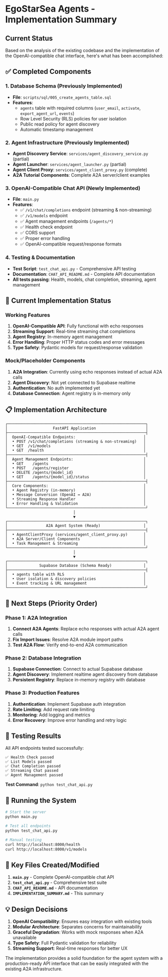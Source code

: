 # EgoStarSea Agents - Implementation Summary

## Current Status

Based on the analysis of the existing codebase and the implementation of the OpenAI-compatible chat interface, here's what has been accomplished:

## ✅ Completed Components

### 1. Database Schema (Previously Implemented)
- **File**: `scripts/sql/005_create_agents_table.sql`
- **Features**:
  - `agents` table with required columns (`user_email`, `activate`, `export_agent_url`, `events`)
  - Row Level Security (RLS) policies for user isolation
  - Public read policy for agent discovery
  - Automatic timestamp management

### 2. Agent Infrastructure (Previously Implemented)
- **Agent Discovery Service**: `services/agent_discovery_service.py` (partial)
- **Agent Launcher**: `services/agent_launcher.py` (partial)
- **Agent Client Proxy**: `services/agent_client_proxy.py` (complete)
- **A2A Tutorial Components**: Complete A2A server/client examples

### 3. OpenAI-Compatible Chat API (Newly Implemented)
- **File**: `main.py`
- **Features**:
  - ✅ `/v1/chat/completions` endpoint (streaming & non-streaming)
  - ✅ `/v1/models` endpoint
  - ✅ Agent management endpoints (`/agents/*`)
  - ✅ Health check endpoint
  - ✅ CORS support
  - ✅ Proper error handling
  - ✅ OpenAI-compatible request/response formats

### 4. Testing & Documentation
- **Test Script**: `test_chat_api.py` - Comprehensive API testing
- **Documentation**: `CHAT_API_README.md` - Complete API documentation
- **All tests passing**: Health, models, chat completion, streaming, agent management

## 🚧 Current Implementation Status

### Working Features
1. **OpenAI-Compatible API**: Fully functional with echo responses
2. **Streaming Support**: Real-time streaming chat completions
3. **Agent Registry**: In-memory agent management
4. **Error Handling**: Proper HTTP status codes and error messages
5. **Type Safety**: Pydantic models for request/response validation

### Mock/Placeholder Components
1. **A2A Integration**: Currently using echo responses instead of actual A2A calls
2. **Agent Discovery**: Not yet connected to Supabase realtime
3. **Authentication**: No auth implemented yet
4. **Database Connection**: Agent registry is in-memory only

## 📋 Implementation Architecture

```
┌─────────────────────────────────────────────────────────────┐
│                    FastAPI Application                      │
├─────────────────────────────────────────────────────────────┤
│  OpenAI-Compatible Endpoints:                              │
│  • POST /v1/chat/completions (streaming & non-streaming)   │
│  • GET  /v1/models                                         │
│  • GET  /health                                            │
├─────────────────────────────────────────────────────────────┤
│  Agent Management Endpoints:                               │
│  • GET    /agents                                          │
│  • POST   /agents/register                                 │
│  • DELETE /agents/{model_id}                               │
│  • GET    /agents/{model_id}/status                        │
├─────────────────────────────────────────────────────────────┤
│  Core Components:                                          │
│  • Agent Registry (in-memory)                              │
│  • Message Conversion (OpenAI ↔ A2A)                       │
│  • Streaming Response Handler                              │
│  • Error Handling & Validation                             │
└─────────────────────────────────────────────────────────────┘
                              │
                              ▼
┌─────────────────────────────────────────────────────────────┐
│                 A2A Agent System (Ready)                   │
├─────────────────────────────────────────────────────────────┤
│  • AgentClientProxy (services/agent_client_proxy.py)       │
│  • A2A Server/Client Components                            │
│  • Task Management & Streaming                             │
└─────────────────────────────────────────────────────────────┘
                              │
                              ▼
┌─────────────────────────────────────────────────────────────┐
│              Supabase Database (Schema Ready)              │
├─────────────────────────────────────────────────────────────┤
│  • agents table with RLS                                   │
│  • User isolation & discovery policies                     │
│  • Event tracking & URL management                         │
└─────────────────────────────────────────────────────────────┘
```

## 🎯 Next Steps (Priority Order)

### Phase 1: A2A Integration
1. **Connect A2A Agents**: Replace echo responses with actual A2A agent calls
2. **Fix Import Issues**: Resolve A2A module import paths
3. **Test A2A Flow**: Verify end-to-end A2A communication

### Phase 2: Database Integration
1. **Supabase Connection**: Connect to actual Supabase database
2. **Agent Discovery**: Implement realtime agent discovery from database
3. **Persistent Registry**: Replace in-memory registry with database

### Phase 3: Production Features
1. **Authentication**: Implement Supabase auth integration
2. **Rate Limiting**: Add request rate limiting
3. **Monitoring**: Add logging and metrics
4. **Error Recovery**: Improve error handling and retry logic

## 🧪 Testing Results

All API endpoints tested successfully:

```
✅ Health Check passed
✅ List Models passed  
✅ Chat Completion passed
✅ Streaming Chat passed
✅ Agent Management passed
```

**Test Command**: `python test_chat_api.py`

## 🚀 Running the System

```bash
# Start the server
python main.py

# Test all endpoints
python test_chat_api.py

# Manual testing
curl http://localhost:8000/health
curl http://localhost:8000/v1/models
```

## 📝 Key Files Created/Modified

1. **`main.py`** - Complete OpenAI-compatible chat API
2. **`test_chat_api.py`** - Comprehensive test suite
3. **`CHAT_API_README.md`** - API documentation
4. **`IMPLEMENTATION_SUMMARY.md`** - This summary

## 💡 Design Decisions

1. **OpenAI Compatibility**: Ensures easy integration with existing tools
2. **Modular Architecture**: Separates concerns for maintainability
3. **Graceful Degradation**: Works with mock responses when A2A unavailable
4. **Type Safety**: Full Pydantic validation for reliability
5. **Streaming Support**: Real-time responses for better UX

The implementation provides a solid foundation for the agent system with a production-ready API interface that can be easily integrated with the existing A2A infrastructure.
